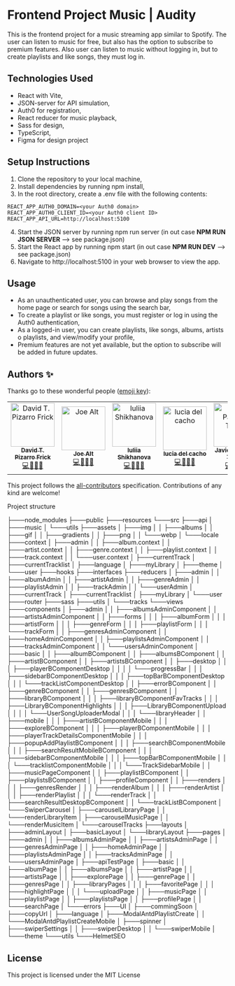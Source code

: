 # Frontend Project Music | Audity

This is the frontend project for a music streaming app similar to Spotify. The user can listen to music for free, but also has the option to subscribe to premium features. Also user can listen to music without logging in, but to create playlists and like songs, they must log in.

## Technologies Used

- React with Vite,
- JSON-server for API simulation,
- Auth0 for registration,
- React reducer for music playback,
- Sass for design,
- TypeScript,
- Figma for design project

## Setup Instructions

1. Clone the repository to your local machine,
2. Install dependencies by running npm install,
3. In the root directory, create a .env file with the following contents:
```
REACT_APP_AUTH0_DOMAIN=<your Auth0 domain>
REACT_APP_AUTH0_CLIENT_ID=<your Auth0 client ID>
REACT_APP_API_URL=http://localhost:5100
```

4. Start the JSON server by running npm run server (in out case **NPM RUN JSON SERVER** --> see package.json)
5. Start the React app by running npm start (in out case **NPM RUN DEV** --> see package.json)
6. Navigate to http://localhost:5100 in your web browser to view the app.

## Usage
+ As an unauthenticated user, you can browse and play songs from the home page or search for songs using the search bar,
+ To create a playlist or like songs, you must register or log in using the Auth0 authentication,
+ As a logged-in user, you can create playlists, like songs, albums, artists o playlists, and view/modify your profile,
+ Premium features are not yet available, but the option to subscribe will be added in future updates.

## Authors ✨

Thanks go to these wonderful people ([emoji key](https://allcontributors.org/docs/en/emoji-key)):

<!-- ALL-CONTRIBUTORS-LIST:START - Do not remove or modify this section -->
<!-- prettier-ignore-start -->
<!-- markdownlint-disable -->
<table>
  <tbody>
    <tr>
      <td align="center">
        <a href="https://github.com/DTPF">
          <img src="https://avatars.githubusercontent.com/u/60478224" width="100px" alt="David T. Pizarro Frick"/>
          <br />
          <sub>
          <b>David T. Pizarro Frick</b>
          </sub>
        </a>
        <br />
        <a href="#tools-dtpf" title="code-tools-maintenance-design">💻🔧🚧🎨</a>
      </td>
      <td align="center">
        <a href="https://github.com/joejoyjoy">
          <img src="https://avatars.githubusercontent.com/u/73751755" width="100px" alt="Joe Alt"/>
          <br />
          <sub>
          <b>Joe Alt</b>
          </sub>
        </a>
        <br />
        <a href="#tools-joealt" title="code-tools-maintenance-design">💻🔧🚧🎨</a>
      </td>
      <td align="center">
        <a href="https://github.com/IuliiaNova">
          <img src="https://avatars.githubusercontent.com/u/115942758" width="100px" alt="Iuliia Shikhanova"/>
          <br />
          <sub>
          <b>Iuliia Shikhanova</b>
          </sub>
        </a>
        <br />
        <a href="#code-luliianova" title="code-tools-maintenance-design">💻🔧🚧🎨</a>
      </td>
      <td align="center">
        <a href="https://github.com/Lucydct22">
          <img src="https://avatars.githubusercontent.com/u/119544531" width="100px" alt="lucia del cacho"/>
          <br />
          <sub>
          <b>lucia del cacho</b>
          </sub>
        </a>
        <br />
        <a href="#code-lucydct22" title="code-tools-maintenance-design">💻🔧🚧🎨</a>
      </td>
      <td align="center">
        <a href="https://github.com/Javier-jpt">
          <img src="https://avatars.githubusercontent.com/u/119037601" width="100px" alt="Javier Pascual Tunez"/>
          <br />
          <sub>
          <b>Javier Pascual Tunez</b>
          </sub>
        </a>
        <br />
        <a href="#code-javier-jpt" title="code-tools-maintenance-design">💻🔧🚧🎨</a>
      </td>
    </tr>
  </tbody>
</table>

This project follows the [all-contributors](https://allcontributors.org) specification.
Contributions of any kind are welcome!


Project structure

├───node_modules
├───public
├───resources
└───src
    ├───api
    │   ├───music
    │   └───utils
    ├───assets
    │   ├───img
    │   │   ├───albums
    │   │   ├───gif
    │   │   ├───gradients
    │   │   ├───png
    │   │   └───webp
    │   └───locale
    ├───context
    │   ├───admin
    │   │   ├───album.context
    │   │   ├───artist.context
    │   │   ├───genre.context
    │   │   ├───playlist.context
    │   │   ├───track.context
    │   │   └───user.context
    │   ├───currentTrack
    │   ├───currentTracklist
    │   ├───language
    │   ├───myLibrary
    │   ├───theme
    │   └───user
    ├───hooks
    ├───interfaces
    ├───reducers
    │   ├───admin
    │   │   ├───albumAdmin
    │   │   ├───artistAdmin
    │   │   ├───genreAdmin
    │   │   ├───playlistAdmin
    │   │   ├───trackAdmin
    │   │   └───userAdmin
    │   ├───currentTrack
    │   ├───currentTracklist
    │   ├───myLibrary
    │   └───user
    ├───router
    ├───sass
    ├───utils
    │   └───tracks
    └───views
        ├───components
        │   ├───admin
        │   │   ├───albumsAdminComponent
        │   │   ├───artistsAdminComponent
        │   │   ├───forms
        │   │   │   ├───albumForm
        │   │   │   ├───artistForm
        │   │   │   ├───genreForm
        │   │   │   ├───playlistForm
        │   │   │   └───trackForm
        │   │   ├───genresAdminComponent
        │   │   ├───homeAdminComponent
        │   │   ├───playlistsAdminComponent
        │   │   ├───tracksAdminComponent
        │   │   └───usersAdminComponent
        │   ├───basic
        │   │   ├───albumBComponent
        │   │   ├───albumsBComponent
        │   │   ├───artistBComponent
        │   │   ├───artistsBComponent
        │   │   ├───desktop
        │   │   │   ├───playerBComponentDesktop
        │   │   │   │   └───progressBar
        │   │   │   ├───sidebarBComponentDesktop
        │   │   │   ├───topBarBComponentDesktop
        │   │   │   └───trackListComponentDesktop
        │   │   ├───errorBComponent
        │   │   ├───genreBComponent
        │   │   ├───genresBComponent
        │   │   ├───libraryBComponent
        │   │   │   ├───libraryBComponentFavTracks
        │   │   │   ├───LibraryBComponentHighlights
        │   │   │   ├───LibraryBComponentUpload
        │   │   │   │   └───UserSongUploaderModal
        │   │   │   └───libraryHeader
        │   │   ├───mobile
        │   │   │   ├───artistBComponentMobile
        │   │   │   ├───exploreBComponent
        │   │   │   ├───playerBComponentMobile
        │   │   │   ├───playerTrackDetailsComponentMobile
        │   │   │   ├───popupAddPlaylistBComponent
        │   │   │   ├───searchBComponentMobile
        │   │   │   ├───searchResultMobileBComponent
        │   │   │   ├───sidebarBComponentMobile
        │   │   │   ├───topBarBComponentMobile
        │   │   │   └───tracklistComponentMobile
        │   │   │       └───TrackSidebarMobile
        │   │   ├───musicPageComponent
        │   │   ├───playlistBComponent
        │   │   ├───playlistsBComponent
        │   │   ├───profileComponent
        │   │   ├───renders
        │   │   │   ├───genresRender
        │   │   │   ├───renderAlbum
        │   │   │   ├───renderArtist
        │   │   │   ├───renderPlaylist
        │   │   │   └───renderTrack
        │   │   ├───searchResultDesktopBComponent
        │   │   └───trackListBComponent
        │   └───SwiperCarousel
        │       ├───carouselLibraryPage
        │       │   └───renderLibraryItem
        │       ├───carouselMusicPage
        │       │   └───renderMusicItem
        │       └───carouselTracks
        ├───layouts
        │   ├───adminLayout
        │   ├───basicLayout
        │   └───libraryLayout
        ├───pages
        │   ├───admin
        │   │   ├───albumsAdminPage
        │   │   ├───artistsAdminPage
        │   │   ├───genresAdminPage
        │   │   ├───homeAdminPage
        │   │   ├───playlistsAdminPage
        │   │   ├───tracksAdminPage
        │   │   └───usersAdminPage
        │   ├───apiTestPage
        │   ├───basic
        │   │   ├───albumPage
        │   │   ├───albumsPage
        │   │   ├───artistPage
        │   │   ├───artistsPage
        │   │   ├───explorePage
        │   │   ├───genrePage
        │   │   ├───genresPage
        │   │   ├───libraryPages
        │   │   │   ├───favoritePage
        │   │   │   ├───highlightPage
        │   │   │   └───uploadPage
        │   │   ├───musicPage
        │   │   ├───playlistPage
        │   │   ├───playlistsPage
        │   │   ├───profilePage
        │   │   └───searchPage
        │   └───errors
        ├───UI
        │   ├───commingSoon
        │   ├───copyUrl
        │   ├───language
        │   ├───ModalAntdPlaylistCreate
        │   │   └───ModalAntdPlaylistCreateMobile
        │   ├───spinner
        │   ├───swiperSettings
        │   │   ├───swiperDesktop
        │   │   └───swiperMobile
        │   └───theme
        └───utils
            └───HelmetSEO

## License <!-- omit in toc -->

This project is licensed under the MIT License